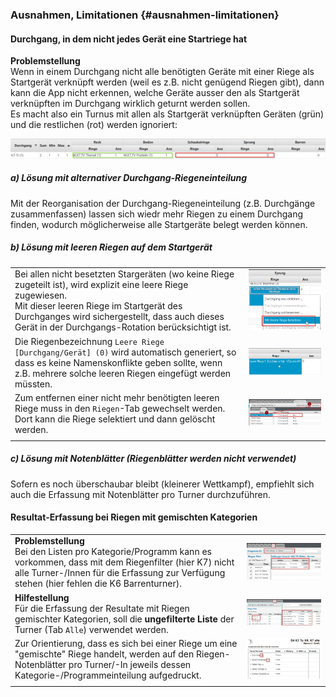 ### Ausnahmen, Limitationen {#ausnahmen-limitationen}

#### Durchgang, in dem nicht jedes Gerät eine Startriege hat

**Problemstellung**<br>Wenn in einem Durchgang nicht alle benötigten Geräte mit einer Riege als Startgerät verknüpft werden (weil es z.B. nicht genügend Riegen gibt), dann kann die App nicht erkennen, welche Geräte ausser den als Startgerät verknüpften im Durchgang wirklich geturnt werden sollen.<br>Es macht also ein Turnus mit allen als Startgerät verknüpften Geräten (grün) und die restlichen (rot) werden ignoriert:

![](/assets/not-all-startgeraete-assigned-issue.png)

##### a) Lösung mit alternativer Durchgang-Riegeneinteilung
Mit der Reorganisation der Durchgang-Riegeneinteilung (z.B. Durchgänge zusammenfassen) lassen sich wiedr mehr Riegen zu einem Durchgang finden, wodurch möglicherweise alle Startgeräte belegt werden können.

##### b) Lösung mit leeren Riegen auf dem Startgerät
|||
|-|-|
|Bei allen nicht besetzten Stargeräten (wo keine Riege zugeteilt ist), wird explizit eine leere Riege zugewiesen.<br>Mit dieser leeren Riege im Startgerät des Durchganges wird sichergestellt, dass auch dieses Gerät in der Durchgangs-Rotation berücksichtigt ist.|![](/assets/durchgang-leere-startriege-fix.png)|
|Die Riegenbezeichnung `Leere Riege [Durchgang/Gerät] (0)` wird automatisch generiert, so dass es keine Namenskonflikte geben sollte, wenn z.B. mehrere solche leeren Riegen eingefügt werden müssten.|![](/assets/durchgang-leere-startriege-fixed.png)|
|Zum entfernen einer nicht mehr benötigten leeren Riege muss in den `Riegen`-Tab gewechselt werden. Dort kann die Riege selektiert und dann gelöscht werden.|![](/assets/remove-empty-squad.png)|
|||

##### c) Lösung mit Notenblätter (Riegenblätter werden nicht verwendet)
Sofern es noch überschaubar bleibt (kleinerer Wettkampf), empfiehlt sich auch die Erfassung mit Notenblätter pro Turner durchzuführen.

#### Resultat-Erfassung bei Riegen mit gemischten Kategorien

|||
|-|-|
|**Problemstellung**<br>Bei den Listen pro Kategorie/Programm kann es vorkommen, dass mit dem Riegenfilter (hier K7) nicht alle Turner-/Innen für die Erfassung zur Verfügung stehen (hier fehlen die K6 Barrenturner).|![](/assets/gemischte-kategorien-issue2.png)|
|**Hilfestellung**<br>Für die Erfassung der Resultate mit Riegen gemischter Kategorien, soll die **ungefilterte Liste** der Turner (Tab `Alle`) verwendet werden.|![](/assets/gemischte-kategorien-solution.png)|
|Zur Orientierung, dass es sich bei einer Riege um eine "gemischte" Riege handelt, werden auf den Riegen-Notenblätter pro Turner/-In jeweils dessen Kategorie-/Programmeinteilung aufgedruckt.|![](/assets/gemischte-kategorien-issue.png)|
|||